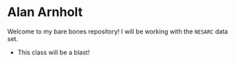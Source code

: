 Alan Arnholt
==============

Welcome to my bare bones repository!  I will be working with the `NESARC` data set.

* This class will be a blast!
